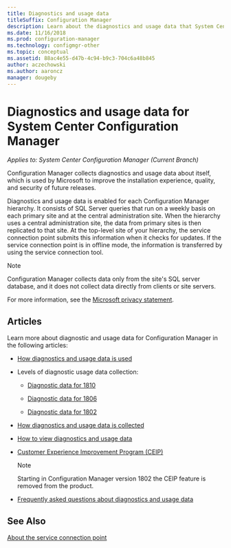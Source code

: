 ```yaml
---
title: Diagnostics and usage data
titleSuffix: Configuration Manager
description: Learn about the diagnostics and usage data that System Center Configuration Manager collects about itself.
ms.date: 11/16/2018
ms.prod: configuration-manager
ms.technology: configmgr-other
ms.topic: conceptual
ms.assetid: 88ac4e55-d47b-4c94-b9c3-704c6a48b845
author: aczechowski
ms.author: aaroncz
manager: dougeby
---
```

# Diagnostics and usage data for System Center Configuration Manager

*Applies to: System Center Configuration Manager (Current Branch)*

Configuration Manager collects diagnostics and usage data about itself, which is used by Microsoft to improve the installation experience, quality, and security of future releases.  

 Diagnostics and usage data is enabled for each Configuration Manager hierarchy. It consists of SQL Server queries that run on a weekly basis on each primary site and at the central administration site. When the hierarchy uses a central administration site, the data from primary sites is then replicated to that site. At the top-level site of your hierarchy, the service connection point submits this information when it checks for updates. If the service connection point is in offline mode, the information is transferred by using the service connection tool.  

> [!NOTE]  
>  Configuration Manager collects data only from the site's SQL server database, and it does not collect data directly from clients or site servers.  

 For more information, see the [Microsoft privacy statement](https://go.microsoft.com/fwlink/?LinkID=626527).  

## Articles
 Learn more about diagnostic and usage data for Configuration Manager in the following articles:  

-   [How diagnostics and usage data is used](/sccm/core/plan-design/diagnostics/how-diagnostics-and-usage-data-is-used)  

-   Levels of diagnostic usage data collection:
    - [Diagnostic data for 1810](/sccm/core/plan-design/diagnostics/levels-of-diagnostic-usage-data-collection-1810)  

    - [Diagnostic data for 1806](/sccm/core/plan-design/diagnostics/levels-of-diagnostic-usage-data-collection-1806)  

    - [Diagnostic data for 1802](/sccm/core/plan-design/diagnostics/levels-of-diagnostic-usage-data-collection-1802)  
    
-   [How diagnostics and usage data is collected](/sccm/core/plan-design/diagnostics/how-diagnostics-and-usage-data-is-collected)  

-   [How to view diagnostics and usage data](/sccm/core/plan-design/diagnostics/view-diagnostics-and-usage-data)  

-   [Customer Experience Improvement Program (CEIP)](/sccm/core/plan-design/diagnostics/customer-experience-improvement-program-ceip)  

     > [!Note]  
     > Starting in Configuration Manager version 1802 the CEIP feature is removed from the product.  


-   [Frequently asked questions about diagnostics and usage data](/sccm/core/understand/frequently-asked-questions-about-diagnostics-and-usage-data)  



## See Also  
 [About the service connection point](/sccm/core/servers/deploy/configure/about-the-service-connection-point)
